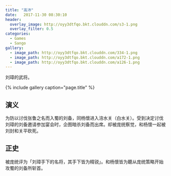 ```yaml
---
title: "高沛"
date:   2017-11-30 08:30:10
header:
  overlay_image: http://oyy3dtfqo.bkt.clouddn.com/s3-1.png
  overlay_filter: 0.5
categories:
  - Games
  - Sango
gallery:
  - image_path: http://oyy3dtfqo.bkt.clouddn.com/334-1.png
  - image_path: http://oyy3dtfqo.bkt.clouddn.com/a172-1.png
  - image_path: http://oyy3dtfqo.bkt.clouddn.com/a126-1.png
---
```


刘璋的武将。

{% include gallery caption="page.title" %}

## 演义

为防以讨伐张鲁之名而入蜀的刘备，同杨懷进入涪水关（白水关）。受到决定讨伐刘璋的刘备邀请参加宴会时，企图暗杀刘备而出席。却被庞统察觉，和杨懷一起被刘封和关平砍死。

## 正史

被庞统评为「刘璋手下的名将，其手下皆为精锐」。和杨懷皆为聽从庞统策略开始攻蜀的刘备所斩首。